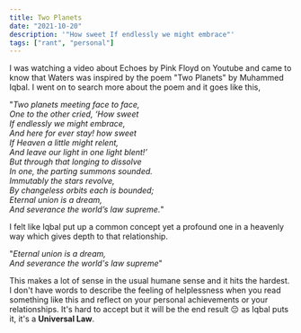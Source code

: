 ```yaml
---
title: Two Planets
date: "2021-10-20"
description: '"How sweet If endlessly we might embrace"'
tags: ["rant", "personal"]
---
```


I was watching a video about Echoes by Pink Floyd on Youtube and came to know that Waters was inspired by the poem "Two Planets" by Muhammed Iqbal. I went on to search more about the poem and it goes like this,

"_Two planets meeting face to face,  
One to the other cried, ‘How sweet  
If endlessly we might embrace,  
And here for ever stay! how sweet  
If Heaven a little might relent,  
And leave our light in one light blent!’  
But through that longing to dissolve  
In one, the parting summons sounded.  
Immutably the stars revolve,  
By changeless orbits each is bounded;  
Eternal union is a dream,  
And severance the world’s law supreme._"

I felt like Iqbal put up a common concept yet a profound one in a heavenly way which gives depth to that relationship.

"_Eternal union is a dream,  
And severance the world's law supreme_"

This makes a lot of sense in the usual humane sense and it hits the hardest. I don't have words to describe the feeling of helplessness when you read something like this and reflect on your personal achievements or your relationships. It's hard to accept but it will be the end result 😔 as Iqbal puts it, it's a **Universal Law**.
